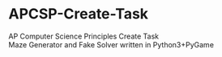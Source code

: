 # APCSP-Create-Task
AP Computer Science Principles Create Task  
Maze Generator and Fake Solver written in Python3+PyGame
